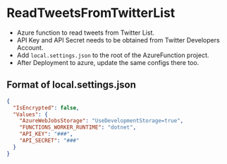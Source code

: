 # ReadTweetsFromTwitterList

- Azure function to read tweets from Twitter List.
- API Key and API Secret needs to be obtained from Twitter Developers Account.
- Add `local.settings.json` to the root of the AzureFunction project.
- After Deployment to azure, update the same configs there too.

## Format of local.settings.json

```json
{
  "IsEncrypted": false,
  "Values": {
    "AzureWebJobsStorage": "UseDevelopmentStorage=true",
    "FUNCTIONS_WORKER_RUNTIME": "dotnet",
    "API_KEY": "###",
    "API_SECRET": "###"
  }
}
```
